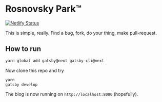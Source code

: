 # Rosnovsky Park™

[![Netlify Status](https://api.netlify.com/api/v1/badges/43748f50-6cc7-4e65-9356-048408536938/deploy-status)](https://app.netlify.com/sites/rosnovsky/deploys)

This is simple, really. Find a bug, fork, do your thing, make pull-request.

## How to run

```bash
yarn global add gatsby@next gatsby-cli@next
```

Now clone this repo and try

```bash
yarn
gatsby develop
```

The blog is now running on `http://localhost:8000` (hopefully).
